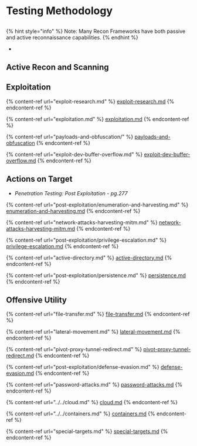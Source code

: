 # Testing Methodology

##

{% hint style="info" %}
Note: Many Recon Frameworks have both passive and active reconnaissance capabilities.
{% endhint %}

*

## **Active Recon and Scanning**

## Exploitation

{% content-ref url="exploit-research.md" %}
[exploit-research.md](exploit-research.md)
{% endcontent-ref %}

{% content-ref url="exploitation.md" %}
[exploitation.md](exploitation.md)
{% endcontent-ref %}

{% content-ref url="payloads-and-obfuscation/" %}
[payloads-and-obfuscation](payloads-and-obfuscation/)
{% endcontent-ref %}

{% content-ref url="exploit-dev-buffer-overflow.md" %}
[exploit-dev-buffer-overflow.md](exploit-dev-buffer-overflow.md)
{% endcontent-ref %}

## Actions on Target

* _Penetration Testing: Post Exploitation - pg.277_

{% content-ref url="post-exploitation/enumeration-and-harvesting.md" %}
[enumeration-and-harvesting.md](post-exploitation/enumeration-and-harvesting.md)
{% endcontent-ref %}

{% content-ref url="network-attacks-harvesting-mitm.md" %}
[network-attacks-harvesting-mitm.md](network-attacks-harvesting-mitm.md)
{% endcontent-ref %}

{% content-ref url="post-exploitation/privilege-escalation.md" %}
[privilege-escalation.md](post-exploitation/privilege-escalation.md)
{% endcontent-ref %}

{% content-ref url="active-directory.md" %}
[active-directory.md](active-directory.md)
{% endcontent-ref %}

{% content-ref url="post-exploitation/persistence.md" %}
[persistence.md](post-exploitation/persistence.md)
{% endcontent-ref %}

## Offensive Utility

{% content-ref url="file-transfer.md" %}
[file-transfer.md](file-transfer.md)
{% endcontent-ref %}

{% content-ref url="lateral-movement.md" %}
[lateral-movement.md](lateral-movement.md)
{% endcontent-ref %}

{% content-ref url="pivot-proxy-tunnel-redirect.md" %}
[pivot-proxy-tunnel-redirect.md](pivot-proxy-tunnel-redirect.md)
{% endcontent-ref %}

{% content-ref url="post-exploitation/defense-evasion.md" %}
[defense-evasion.md](post-exploitation/defense-evasion.md)
{% endcontent-ref %}

{% content-ref url="password-attacks.md" %}
[password-attacks.md](password-attacks.md)
{% endcontent-ref %}

{% content-ref url="../../cloud.md" %}
[cloud.md](../../cloud.md)
{% endcontent-ref %}

{% content-ref url="../../containers.md" %}
[containers.md](../../containers.md)
{% endcontent-ref %}

{% content-ref url="special-targets.md" %}
[special-targets.md](special-targets.md)
{% endcontent-ref %}

